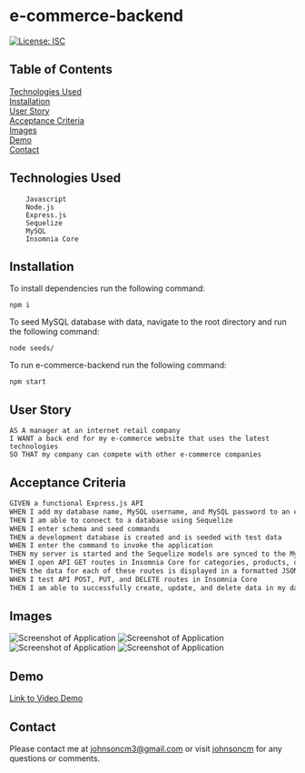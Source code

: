 # e-commerce-backend

[![License: ISC](https://img.shields.io/badge/License-ISC-blue.svg)](https://opensource.org/licenses/ISC)

## Table of Contents
[Technologies Used](#Technologies-Used)<br>
[Installation](#Installation)<br>
[User Story](#User-Story)<br>
[Acceptance Criteria](#Acceptance-Criteria)<br>
[Images](#Images)<br>
[Demo](#Demo)<br>
[Contact](#Contact)<br>

## Technologies Used
        Javascript
        Node.js
        Express.js
        Sequelize
        MySQL
        Insomnia Core
        
## Installation

To install dependencies run the following command: 

    npm i
To seed MySQL database with data, navigate to the root directory and run the following command: 
    
    node seeds/

To run e-commerce-backend run the following command: 
   
    npm start

## User Story    
    AS A manager at an internet retail company
    I WANT a back end for my e-commerce website that uses the latest technologies
    SO THAT my company can compete with other e-commerce companies

## Acceptance Criteria
```md
GIVEN a functional Express.js API
WHEN I add my database name, MySQL username, and MySQL password to an environment variable file
THEN I am able to connect to a database using Sequelize
WHEN I enter schema and seed commands
THEN a development database is created and is seeded with test data
WHEN I enter the command to invoke the application
THEN my server is started and the Sequelize models are synced to the MySQL database
WHEN I open API GET routes in Insomnia Core for categories, products, or tags
THEN the data for each of these routes is displayed in a formatted JSON
WHEN I test API POST, PUT, and DELETE routes in Insomnia Core
THEN I am able to successfully create, update, and delete data in my database
```


## Images

![Screenshot of Application]()
![Screenshot of Application]()
![Screenshot of Application]()
![Screenshot of Application]()

## Demo

[Link to Video Demo]()

## Contact

Please contact me at johnsoncm3@gmail.com or visit [johnsoncm](https://www.github.com/johnsoncm) for any questions or comments.

